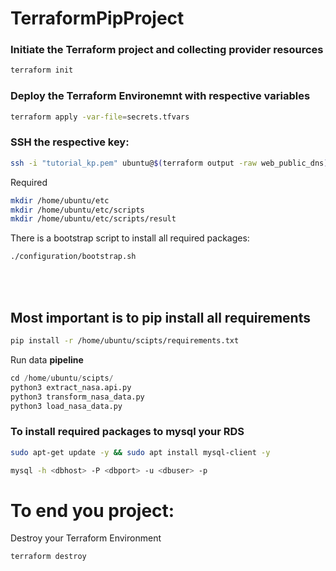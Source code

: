 # TerraformPipProject

### Initiate the Terraform project and collecting provider resources
```bash
terraform init
```

### Deploy the Terraform Environemnt with respective variables
```bash
terraform apply -var-file=secrets.tfvars
```

### SSH the respective key:

```bash
ssh -i "tutorial_kp.pem" ubuntu@$(terraform output -raw web_public_dns)
```
Required
```bash
mkdir /home/ubuntu/etc
mkdir /home/ubuntu/etc/scripts
mkdir /home/ubuntu/etc/scripts/result
```

There is a bootstrap script to install all required packages:

```bash
./configuration/bootstrap.sh
```

<br></br>
## Most important is to pip install all requirements

```bash
pip install -r /home/ubuntu/scipts/requirements.txt
```
Run data <b>pipeline</b>

```python
cd /home/ubuntu/scipts/
python3 extract_nasa.api.py
python3 transform_nasa_data.py
python3 load_nasa_data.py
```
### To install required packages to mysql your RDS
```bash
sudo apt-get update -y && sudo apt install mysql-client -y

mysql -h <dbhost> -P <dbport> -u <dbuser> -p
```

# To end you project:
Destroy your Terraform Environment
```bash
terraform destroy
```
